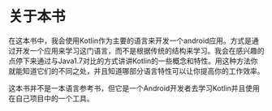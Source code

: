 # 关于本书

在这本书中，我会使用Kotlin作为主要的语言来开发一个android应用。方式是通过开发一个应用来学习这门语言，而不是根据传统的结构来学习。我会在感兴趣的点停下来通过与Java1.7对比的方式讲讲Kotlin的一些概念和特性。用这种方法你就能知道它们的不同之处，并且知道哪部分语言特性可以让你提高你的工作效率。

这本书并不是一本语言参考书，但它是一个Android开发者去学习Kotlin并且使用在自己项目中的一个工具。
